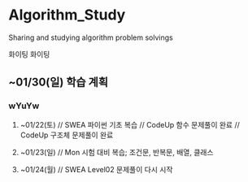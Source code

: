 # Algorithm_Study
Sharing and studying algorithm problem solvings

화이팅 화이팅

## ~01/30(일) 학습 계획

### wYuYw
1. ~01/22(토)
// SWEA 파이썬 기초 복습
// CodeUp 함수 문제풀이 완료
// CodeUp 구조체 문제풀이 완료

2. ~01/23(일)
// Mon 시험 대비 복습; 조건문, 반복문, 배열, 클래스

3. ~01/24(월)
// SWEA Level02 문제풀이 다시 시작
